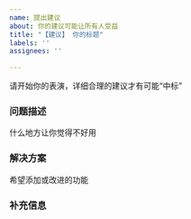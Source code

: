 ```yaml
---
name: 提出建议
about: 你的建议可能让所有人受益
title: "【建议】 你的标题"
labels: ''
assignees: ''

---
```


请开始你的表演，详细合理的建议才有可能“中标”

### 问题描述

什么地方让你觉得不好用

### 解决方案

希望添加或改进的功能

### 补充信息
